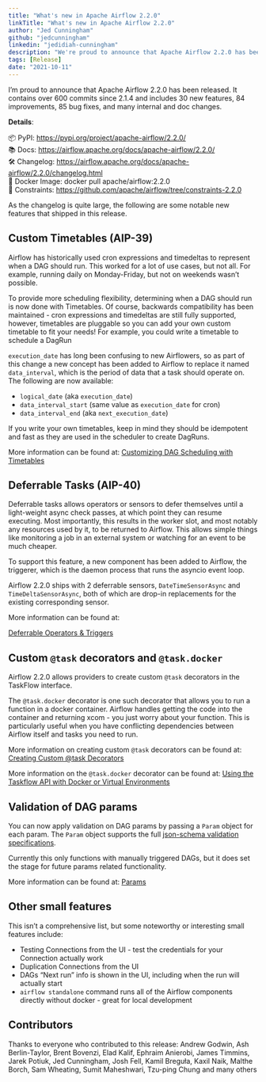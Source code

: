 ```yaml
---
title: "What's new in Apache Airflow 2.2.0"
linkTitle: "What's new in Apache Airflow 2.2.0"
author: "Jed Cunningham"
github: "jedcunningham"
linkedin: "jedidiah-cunningham"
description: "We're proud to announce that Apache Airflow 2.2.0 has been released."
tags: [Release]
date: "2021-10-11"
---
```


I’m proud to announce that Apache Airflow 2.2.0 has been released. It contains over 600 commits since 2.1.4 and includes 30 new features, 84 improvements, 85 bug fixes, and many internal and doc changes.

**Details**:

📦 PyPI: https://pypi.org/project/apache-airflow/2.2.0/ \
📚 Docs: https://airflow.apache.org/docs/apache-airflow/2.2.0/ \
🛠️ Changelog: https://airflow.apache.org/docs/apache-airflow/2.2.0/changelog.html \
🐳 Docker Image: docker pull apache/airflow:2.2.0 \
🚏 Constraints: https://github.com/apache/airflow/tree/constraints-2.2.0

As the changelog is quite large, the following are some notable new features that shipped in this release.

## Custom Timetables (AIP-39)

Airflow has historically used cron expressions and timedeltas to represent when a DAG should run. This worked for a lot of use cases, but not all. For example, running daily on Monday-Friday, but not on weekends wasn’t possible.

To provide more scheduling flexibility, determining when a DAG should run is now done with Timetables. Of course, backwards compatibility has been maintained - cron expressions and timedeltas are still fully supported, however, timetables are pluggable so you can add your own custom timetable to fit your needs! For example, you could write a timetable to schedule a DagRun

`execution_date` has long been confusing to new Airflowers, so as part of this change a new concept has been added to Airflow to replace it named `data_interval`, which is the period of data that a task should operate on. The following are now available:

- `logical_date` (aka `execution_date`)
- `data_interval_start` (same value as `execution_date` for cron)
- `data_interval_end` (aka `next_execution_date`)

If you write your own timetables, keep in mind they should be idempotent and fast as they are used in the scheduler to create DagRuns.

More information can be found at: [Customizing DAG Scheduling with Timetables](https://airflow.apache.org/docs/apache-airflow/stable/howto/timetable.html)

## Deferrable Tasks (AIP-40)

Deferrable tasks allows operators or sensors to defer themselves until a light-weight async check passes, at which point they can resume executing. Most importantly, this results in the worker slot, and most notably any resources used by it, to be returned to Airflow. This allows simple things like monitoring a job in an external system or watching for an event to be much cheaper.

To support this feature, a new component has been added to Airflow, the triggerer, which is the daemon process that runs the asyncio event loop.

Airflow 2.2.0 ships with 2 deferrable sensors, `DateTimeSensorAsync` and `TimeDeltaSensorAsync`, both of which are drop-in replacements for the existing corresponding sensor.

More information can be found at:

[Deferrable Operators & Triggers](https://airflow.apache.org/docs/apache-airflow/stable/concepts/deferring.html)

## Custom `@task` decorators and `@task.docker`

Airflow 2.2.0 allows providers to create custom `@task` decorators in the TaskFlow interface.

The `@task.docker` decorator is one such decorator that allows you to run a function in a docker container. Airflow handles getting the code into the container and returning xcom - you just worry about your function. This is particularly useful when you have conflicting dependencies between Airflow itself and tasks you need to run.

More information on creating custom `@task` decorators can be found at: [Creating Custom @task Decorators](https://airflow.apache.org/docs/apache-airflow/stable/howto/create-custom-decorator.html)

More information on the `@task.docker` decorator can be found at: [Using the Taskflow API with Docker or Virtual Environments](https://airflow.apache.org/docs/apache-airflow/stable/tutorial_taskflow_api.html#using-the-taskflow-api-with-docker-or-virtual-environments)

## Validation of DAG params

You can now apply validation on DAG params by passing a `Param` object for each param. The `Param` object supports the full [json-schema validation specifications](https://json-schema.org/draft/2020-12/json-schema-validation.html).

Currently this only functions with manually triggered DAGs, but it does set the stage for future params related functionality.

More information can be found at: [Params](https://airflow.apache.org/docs/apache-airflow/stable/concepts/params.html)

## Other small features

This isn’t a comprehensive list, but some noteworthy or interesting small features include:

- Testing Connections from the UI - test the credentials for your Connection actually work
- Duplication Connections from the UI
- DAGs “Next run” info is shown in the UI, including when the run will actually start
- `airflow standalone` command runs all of the Airflow components directly without docker - great for local development

## Contributors

Thanks to everyone who contributed to this release: Andrew Godwin, Ash Berlin-Taylor, Brent Bovenzi, Elad Kalif, Ephraim Anierobi, James Timmins, Jarek Potiuk, Jed Cunningham, Josh Fell, Kamil Breguła, Kaxil Naik, Malthe Borch, Sam Wheating, Sumit Maheshwari, Tzu-ping Chung and many others

